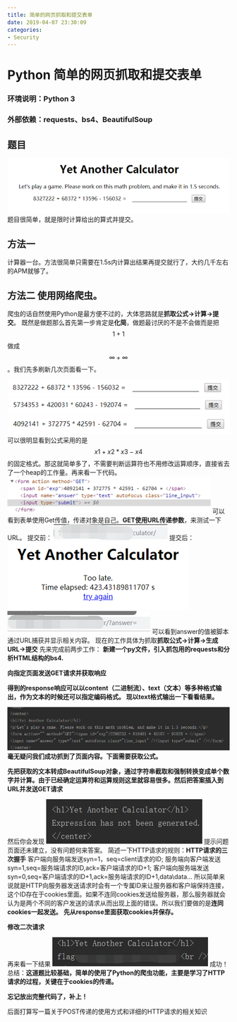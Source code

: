 ```yaml
---
title: 简单的网页抓取和提交表单
date: 2019-04-07 23:30:09
categories:
- Security
---
```


# Python 简单的网页抓取和提交表单

### 环境说明：**Python 3**
### 外部依赖：**requests、bs4、BeautifulSoup**

## 题目
![](/_posts/2019/04/07/Python-简单的网页抓取和提交表单/Image0001.png)
题目很简单，就是限时计算给出的算式并提交。
## 方法一
计算器一台。方法很简单只需要在1.5s内计算出结果再提交就行了，大约几千左右的APM就够了。
## 方法二 使用网络爬虫。
爬虫的话自然使用Python是最方便不过的，大体思路就是**抓取公式->计算->提交**。
既然是做题那么首先第一步肯定是**化简**，做题最讨厌的不是不会做而是把$$1+1$$做成$$∞+∞$$。我们先多刷新几次页面看一下。

![](/_posts/2019/04/07/Python-简单的网页抓取和提交表单/Image0002.png)
![](/_posts/2019/04/07/Python-简单的网页抓取和提交表单/Image0003.png)
![](/_posts/2019/04/07/Python-简单的网页抓取和提交表单/Image0004.png)
可以很明显看到公式采用的是$$x1+x2*x3-x4$$的固定格式。那这就简单多了，不需要判断运算符也不用修改运算顺序，直接省去了一个heap的工作量。再来看一下代码。
![](/_posts/2019/04/07/Python-简单的网页抓取和提交表单/Image0005.png)
可以看到表单使用Get传值，传递对象是自己。**GET使用URL传递参数**，来测试一下URL。
提交前：
![](/_posts/2019/04/07/Python-简单的网页抓取和提交表单/Image0006.png)
提交后：
![](/_posts/2019/04/07/Python-简单的网页抓取和提交表单/Image0007.png)
![](/_posts/2019/04/07/Python-简单的网页抓取和提交表单/Image0008.png)
可以看到answer的值被脚本通过URL捕获并显示相关内容。
现在的工作具体为抓取**抓取公式->计算->生成URL->提交**
先来完成前两步工作：
**新建一个py文件，引入抓包用的requests和分析HTML结构的bs4.**


**向指定页面发送GET请求并获取响应**


**得到的response响应可以以content（二进制流）、text（文本）等多种格式输出，作为文本的时候还可以指定编码格式。
现以text格式输出一下看看结果。**


![](/_posts/2019/04/07/Python-简单的网页抓取和提交表单/Image0009.png)
**毫无疑问我们成功抓到了页面内容。下面需要获取公式。**


**先把获取的文本转成BeautifulSoup对象，通过字符串截取和强制转换变成单个数字并计算。由于已经确定运算符和运算规则这里就容易很多。然后把答案插入到URL并发送GET请求**

然后你会发现
![](/_posts/2019/04/07/Python-简单的网页抓取和提交表单/Image0010.png)
提示问题页面还未建立，没有问题何来答案。
简述一下HTTP请求的规则：**HTTP请求的三次握手**
客户端向服务端发送syn=1，seq=client请求的ID;
服务端向客户端发送syn=1,seq=服务端请求的ID,ack=客户端请求的ID+1;
客户端向服务端发送syn=0,seq=客户端请求的ID+1,ack=服务端请求的ID+1,data\data…
所以简单来说就是HTTP向服务器发送请求时会有一个专属ID来让服务器和客户端保持连接，这个ID存在于cookies里面。如果不连同cookies发送给服务器，那么服务器就会认为是两个不同的客户发送的请求从而出现上面的错误。所以我们要做的是**连同cookies一起发送。**
**先从response里面获取cookies并保存。**

**修改二次请求**

再来看一下结果
![](/_posts/2019/04/07/Python-简单的网页抓取和提交表单/Image0011.png)
成功！
总结：**这道题比较基础，简单的使用了Python的爬虫功能，主要是学习了HTTP请求的过程，关键在于cookies的传递。**

**忘记放出完整代码了，补上！**


后面打算写一篇关于POST传递的使用方式和详细的HTTP请求的相关知识

  